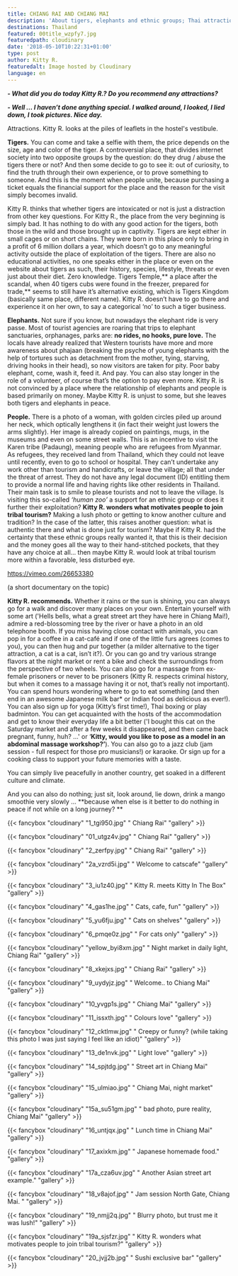 ```yaml
---
title: CHIANG RAI AND CHIANG MAI
description: 'About tigers, elephants and ethnic groups; Thai attractions by Kitty''s eye.'
destinations: Thailand
featured: 00title_wzpfy7.jpg
featuredpath: cloudinary
date: '2018-05-10T10:22:31+01:00'
type: post
author: Kitty R.
featuredalt: Image hosted by Cloudinary
language: en
---
```

**_\- What did you do today Kitty R.? Do you recommend any attractions?_**

**_\- Well ... I haven’t done anything special. I walked around, I looked, I lied down, I took pictures. Nice day._**

Attractions. Kitty R. looks at the piles of leaflets in the hostel's vestibule.

**Tigers.** You can come and take a selfie with them, the price depends on the size, age and color of the tiger. A controversial place, that divides internet society into two opposite groups by the question: do they drug / abuse the tigers there or not? And then some decide to go to see it: out of curiosity, to find the truth through their own experience, or to prove something to someone. And this is the moment when people unite, because purchasing a ticket equals the financial support for the place and the reason for the visit simply becomes invalid.

Kitty R. thinks that whether tigers are intoxicated or not is just a distraction from other key questions. For Kitty R., the place from the very beginning is simply bad. It has nothing to do with any good action for the tigers, both those in the wild and those brought up in captivity. Tigers are kept either in small cages or on short chains. They were born in this place only to bring in a profit of 6 million dollars a year, which doesn’t go to any meaningful activity outside the place of exploitation of the tigers. There are also no educational activities, no one speaks either in the place or even on the website about tigers as such, their history, species, lifestyle, threats or even just about their diet. Zero knowledge. Tigers Temple,** a place after the scandal, when 40 tigers cubs were found in the freezer, prepared for trade,** seems to still have it’s alternative existing, which is Tigers Kingdom (basically same place, different name). Kitty R. doesn’t have to go there and experience it on her own, to say a categorical ‘no’ to such a tiger business.

**Elephants.** Not sure if you know, but nowadays the elephant ride is very passe. Most of tourist agencies are roaring that trips to elephant sanctuaries, orphanages, parks are: **no rides, no hooks, pure love.** The locals have already realized that Western tourists have more and more awareness about phajaan (breaking the psyche of young elephants with the help of tortures such as detachment from the mother, tying, starving, driving hooks in their head), so now visitors are taken for pity. Poor baby elephant, come, wash it, feed it. And pay. You can also stay longer in the role of a volunteer, of course that’s the option to pay even more. Kitty R. is not convinced by a place where the relationship of elephants and people is based primarily on money. Maybe Kitty R. is unjust to some, but she leaves both tigers and elephants in peace. 

**People.** There is a photo of a woman, with golden circles piled up around her neck, which optically lengthens it (in fact their weight just lowers the arms slightly). Her image is already copied on paintings, mugs, in the museums and even on some street walls. This is an incentive to visit the Karen tribe (Padaung), meaning people who are refugees from Myanmar. As refugees, they received land from Thailand, which they could not leave until recently, even to go to school or hospital. They can’t undertake any work other than tourism and handicrafts, or leave the village; all that under the threat of arrest. They do not have any legal document (ID) entitling them to provide a normal life and having rights like other residents in Thailand. Their main task is to smile to please tourists and not to leave the village. Is visiting this so-called _‘human zoo’_ a support for an ethnic group or does it further their exploitation? **Kitty R. wonders what motivates people to join tribal tourism?** Making a lush photo or getting to know another culture and tradition? In the case of the latter, this raises another question: what is authentic there and what is done just for tourism? Maybe if Kitty R. had the certainty that these ethnic groups really wanted it, that this is their decision and the money goes all the way to their hand-stitched pockets, that they have any choice at all… then maybe Kitty R. would look at tribal tourism more within a favorable, less disturbed eye.

https://vimeo.com/26653380 

(a short documentary on the topic)

**Kitty R. recommends.** Whether it rains or the sun is shining, you can always go for a walk and discover many places on your own. Entertain yourself with some art ('Hells bells, what a great street art they have here in Chiang Mai!), admire a red-blossoming tree by the river or have a photo in an old telephone booth. If you miss having close contact with animals, you can pop in for a coffee in a cat-café and if one of the little furs agrees (comes to you), you can then hug and pur together (a milder alternative to the tiger attraction, a cat is a cat, isn’t it?). Or you can go and try various strange flavors at the night market or rent a bike and check the surroundings from the perspective of two wheels. You can also go for a massage from ex-female prisoners or never to be prisoners (Kitty R. respects criminal history, but when it comes to a massage having it or not, that’s really not important). You can spend hours wondering where to go to eat something (and then end in an awesome Japanese milk bar* or Indian food as delicious as ever!). You can also sign up for yoga (Kitty’s first time!), Thai boxing or play badminton. You can get acquainted with the hosts of the accommodation and get to know their everyday life a bit better ('I bought this cat on the Saturday market and after a few weeks it disappeared, and then came back pregnant, funny, huh? …'  or ‘**Kitty, would you like to pose as a model in an abdominal massage workshop?’**). You can also go to a jazz club (jam session - full respect for those pro musicians!) or karaoke. Or sign up for a cooking class to support your future memories with a taste. 

You can simply live peacefully in another country, get soaked in a different culture and climate.

And you can also do nothing; just sit, look around, lie down, drink a mango smoothie very slowly ... **because when else is it better to do nothing in peace if not while on a long journey? **

{{< fancybox "cloudinary" "1_tgi950.jpg" "  Chiang Rai" "gallery" >}}

{{< fancybox "cloudinary" "01_utgz4v.jpg" "  Chiang Rai" "gallery" >}}

{{< fancybox "cloudinary" "2_zerfpy.jpg" "  Chiang Rai" "gallery" >}}

{{< fancybox "cloudinary" "2a_vzrd5i.jpg" "  Welcome to catscafe" "gallery" >}}

{{< fancybox "cloudinary" "3_iu1z40.jpg" "  Kitty R. meets Kitty In The Box" "gallery" >}}

{{< fancybox "cloudinary" "4_gas1he.jpg" "  Cats, cafe, fun" "gallery" >}}

{{< fancybox "cloudinary" "5_yu6fju.jpg" "  Cats on shelves" "gallery" >}}

{{< fancybox "cloudinary" "6_pmqe0z.jpg" "  For cats only" "gallery" >}}

{{< fancybox "cloudinary" "yellow_byi8xm.jpg" "  Night market in daily light, Chiang Rai" "gallery" >}}

{{< fancybox "cloudinary" "8_xkejxs.jpg" "  Chiang Rai" "gallery" >}}

{{< fancybox "cloudinary" "9_uydyjz.jpg" "  Welcome.. to Chiang Mai" "gallery" >}}

{{< fancybox "cloudinary" "10_yvgp1s.jpg" "  Chiang Mai" "gallery" >}}

{{< fancybox "cloudinary" "11_issxth.jpg" "  Colours love" "gallery" >}}

{{< fancybox "cloudinary" "12_cktlmw.jpg" "  Creepy or funny? (while taking this photo I was just saying I feel like an idiot)" "gallery" >}}

{{< fancybox "cloudinary" "13_de1nvk.jpg" "  Light love" "gallery" >}}

{{< fancybox "cloudinary" "14_spjtdg.jpg" "  Street art in Chiang Mai" "gallery" >}}

{{< fancybox "cloudinary" "15_ulmiao.jpg" "  Chiang Mai, night market" "gallery" >}}

{{< fancybox "cloudinary" "15a_su51gm.jpg" "  bad photo, pure reality, Chiang Mai" "gallery" >}}

{{< fancybox "cloudinary" "16_untjqx.jpg" "  Lunch time in Chiang Mai" "gallery" >}}

{{< fancybox "cloudinary" "17_axixkm.jpg" "  Japanese homemade food." "gallery" >}}

{{< fancybox "cloudinary" "17a_cza6uv.jpg" "  Another Asian street art example." "gallery" >}}

{{< fancybox "cloudinary" "18_v8ajof.jpg" "  Jam session North Gate, Chiang Mai. " "gallery" >}}

{{< fancybox "cloudinary" "19_nmjj2q.jpg" "  Blurry photo, but trust me it was lush!" "gallery" >}}

{{< fancybox "cloudinary" "19a_sjsfzr.jpg" "  Kitty R. wonders what motivates people to join tribal tourism?" "gallery" >}}

{{< fancybox "cloudinary" "20_jvjj2b.jpg" "  Sushi exclusive bar" "gallery" >}}

